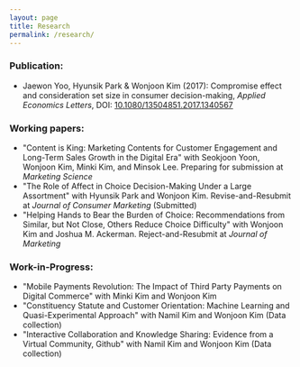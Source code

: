 ```yaml
---
layout: page
title: Research
permalink: /research/
---
```


### Publication:
* Jaewon Yoo, Hyunsik Park & Wonjoon Kim (2017): Compromise effect and consideration set size in consumer decision-making, _Applied Economics Letters_, DOI: [10.1080/13504851.2017.1340567](http://www.tandfonline.com/eprint/V8pJpbkifrmSYGffu7CQ/full)

### Working papers:
* "Content is King: Marketing Contents for Customer Engagement and Long-Term Sales Growth in the Digital Era" with Seokjoon Yoon, Wonjoon Kim, Minki Kim, and Minsok Lee. Preparing for submission at _Marketing Science_
* "The Role of Affect in Choice Decision-Making Under a Large Assortment" with Hyunsik Park and Wonjoon Kim. Revise-and-Resubmit at _Journal of Consumer Marketing_ (Submitted)
* "Helping Hands to Bear the Burden of Choice: Recommendations from Similar, but Not Close, Others Reduce Choice Difficulty" with Wonjoon Kim and Joshua M. Ackerman. Reject-and-Resubmit at _Journal of Marketing_

### Work-in-Progress:
* "Mobile Payments Revolution: The Impact of Third Party Payments on Digital Commerce" with Minki Kim and Wonjoon Kim
* "Constituency Statute and Customer Orientation: Machine Learning and Quasi-Experimental Approach" with Namil Kim and Wonjoon Kim (Data collection)
* "Interactive Collaboration and Knowledge Sharing: Evidence from a Virtual Community, Github" with Namil Kim and Wonjoon Kim (Data collection)
